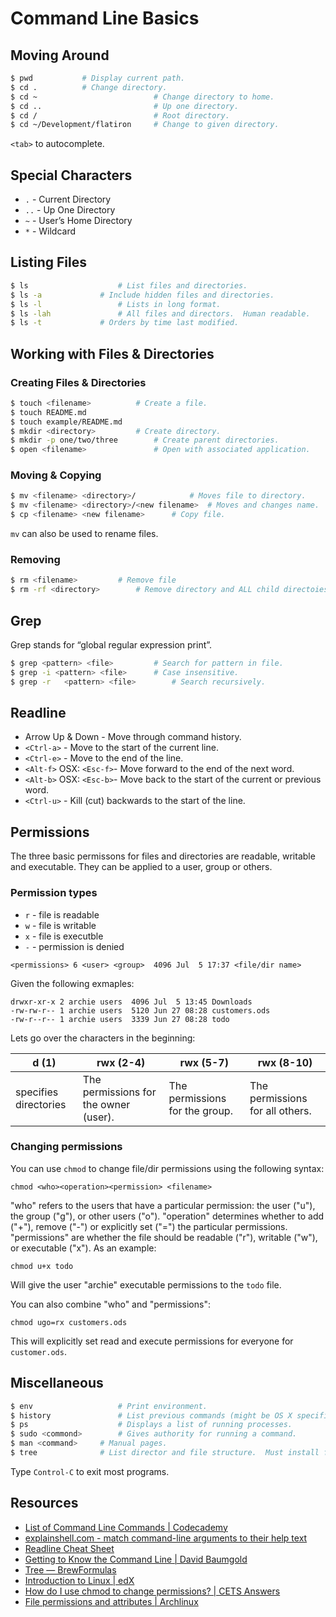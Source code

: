 # Command Line Basics


## Moving Around
```bash
$ pwd           # Display current path.
$ cd .          # Change directory.
$ cd ~							# Change directory to home.
$ cd ..							# Up one directory.
$ cd /							# Root directory.
$ cd ~/Development/flatiron		# Change to given directory.
```

`<tab>` to autocomplete.

## Special Characters
* `.` - Current Directory
* `..` - Up One Directory
* `~` - User’s Home Directory
* `*` - Wildcard

## Listing Files
```bash
$ ls 					# List files and directories.
$ ls -a				# Include hidden files and directories.
$ ls -l 				# Lists in long format.
$ ls -lah				# All files and directors.  Human readable.
$ ls -t				# Orders by time last modified. 
```

## Working with Files & Directories

### Creating Files & Directories
```bash
$ touch <filename>			# Create a file.
$ touch README.md
$ touch example/README.md
$ mkdir <directory>			# Create directory.
$ mkdir -p one/two/three		# Create parent directories.
$ open <filename>				# Open with associated application.
```

### Moving & Copying
```bash
$ mv <filename> <directory>/			# Moves file to directory.
$ mv <filename> <directory>/<new filename>	# Moves and changes name.
$ cp <filename> <new filename>		# Copy file.
```

`mv` can also be used to rename files.

### Removing
```bash
$ rm <filename>			# Remove file
$ rm -rf <directory>		# Remove directory and ALL child directoies!
```

## Grep 
Grep stands for “global regular expression print”.

```bash
$ grep <pattern> <file>			# Search for pattern in file.
$ grep -i <pattern> <file>		# Case insensitive.
$ grep -r	<pattern> <file>		# Search recursively.
```

## Readline
* Arrow Up & Down - Move through command history.
* `<Ctrl-a>` - Move to the start of the current line.
* `<Ctrl-e>` - Move to the end of the line.
* `<Alt-f>` OSX: `<Esc-f>`- Move forward to the end of the next word.
* `<Alt-b>` OSX: `<Esc-b>`- Move back to the start of the current or previous word.
* `<Ctrl-u>` - Kill (cut) backwards to the start of the line.

## Permissions
The three basic permissons for files and directories are readable, writable and executable. They can be applied to a user, group or others.

### Permission types
* `r` - file is readable
* `w` - file is writable
* `x` - file is executble
* `-` - permission is denied
```
<permissions> 6 <user> <group>  4096 Jul  5 17:37 <file/dir name>
```
Given the following exmaples:
```
drwxr-xr-x 2 archie users  4096 Jul  5 13:45 Downloads
-rw-rw-r-- 1 archie users  5120 Jun 27 08:28 customers.ods
-rw-r--r-- 1 archie users  3339 Jun 27 08:28 todo
```
Lets go over the characters in the beginning:

| d (1) | rwx (2-4) | rwx (5-7) | rwx (8-10) |
| ------------- | ------------- | ------------- | ------------- |
| specifies directories | The permissions for the owner (user). | The permissions for the group. | The permissions for all others. |

### Changing permissions

You can use `chmod` to change file/dir permissions using the following syntax:
```
chmod <who><operation><permission> <filename>
```

"who" refers to the users that have a particular permission: the user ("u"), the group ("g"), or other users ("o"). "operation" determines whether to add ("+"), remove ("-") or explicitly set ("=") the particular permissions. "permissions" are whether the file should be readable ("r"), writable ("w"), or executable ("x"). As an example:
```
chmod u+x todo
```
Will give the user "archie" executable permissions to the `todo` file.

You can also combine "who" and "permissions":
```
chmod ugo=rx customers.ods
```
This will explicitly set read and execute permissions for everyone for `customer.ods`.

## Miscellaneous
```bash
$ env					# Print environment.
$ history				# List previous commands (might be OS X specific).
$ ps 					# Displays a list of running processes.
$ sudo <commond> 		# Gives authority for running a command.
$ man <command>		# Manual pages.
$ tree				# List director and file structure.  Must install first.
```

Type `Control-C` to exit most programs.

## Resources
* [List of Command Line Commands | Codecademy](https://www.codecademy.com/articles/command-line-commands)
* [explainshell.com - match command-line arguments to their help text](https://explainshell.com/)
* [Readline Cheat Sheet](http://readline.kablamo.org/emacs.html)
* [Getting to Know the Command Line | David Baumgold](https://www.davidbaumgold.com/tutorials/command-line/)
* [Tree — BrewFormulas](http://brewformulas.org/Tree)
* [Introduction to Linux | edX](https://www.edx.org/course/introduction-linux-linuxfoundationx-lfs101x-1)
* [How do I use chmod to change permissions? | CETS Answers](https://www.seas.upenn.edu/cets/answers/chmod.html)
* [File permissions and attributes | Archlinux](https://wiki.archlinux.org/index.php/File_permissions_and_attributes)
